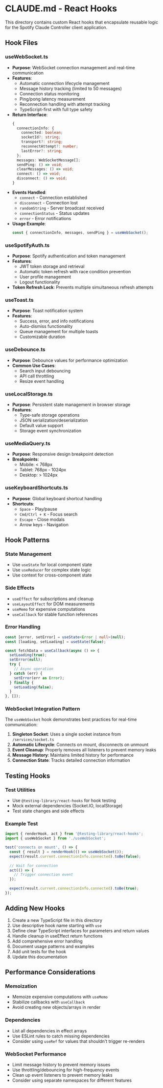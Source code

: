 # CLAUDE.md - React Hooks

This directory contains custom React hooks that encapsulate reusable logic for the Spotify Claude Controller client application.

## Hook Files

### useWebSocket.ts
- **Purpose**: WebSocket connection management and real-time communication
- **Features**:
  - Automatic connection lifecycle management
  - Message history tracking (limited to 50 messages)
  - Connection status monitoring
  - Ping/pong latency measurement
  - Reconnection handling with attempt tracking
  - TypeScript-first with full type safety
- **Return Interface**:
  ```typescript
  {
    connectionInfo: {
      connected: boolean;
      socketId?: string;
      transport?: string;
      reconnectAttempt?: number;
      lastError?: string;
    };
    messages: WebSocketMessage[];
    sendPing: () => void;
    clearMessages: () => void;
    connect: () => void;
    disconnect: () => void;
  }
  ```
- **Events Handled**:
  - `connect` - Connection established
  - `disconnect` - Connection lost
  - `randomString` - Server broadcast received
  - `connectionStatus` - Status updates
  - `error` - Error notifications
- **Usage Example**:
  ```typescript
  const { connectionInfo, messages, sendPing } = useWebSocket();
  ```

### useSpotifyAuth.ts
- **Purpose**: Spotify authentication and token management
- **Features**:
  - JWT token storage and retrieval
  - Automatic token refresh with race condition prevention
  - User profile management
  - Logout functionality
- **Token Refresh Lock**: Prevents multiple simultaneous refresh attempts

### useToast.ts
- **Purpose**: Toast notification system
- **Features**:
  - Success, error, and info notifications
  - Auto-dismiss functionality
  - Queue management for multiple toasts
  - Customizable duration

### useDebounce.ts
- **Purpose**: Debounce values for performance optimization
- **Common Use Cases**:
  - Search input debouncing
  - API call throttling
  - Resize event handling

### useLocalStorage.ts
- **Purpose**: Persistent state management in browser storage
- **Features**:
  - Type-safe storage operations
  - JSON serialization/deserialization
  - Default value support
  - Storage event synchronization

### useMediaQuery.ts
- **Purpose**: Responsive design breakpoint detection
- **Breakpoints**:
  - Mobile: < 768px
  - Tablet: 768px - 1024px
  - Desktop: > 1024px

### useKeyboardShortcuts.ts
- **Purpose**: Global keyboard shortcut handling
- **Shortcuts**:
  - `Space` - Play/pause
  - `Cmd/Ctrl + K` - Focus search
  - `Escape` - Close modals
  - Arrow keys - Navigation

## Hook Patterns

### State Management
- Use `useState` for local component state
- Use `useReducer` for complex state logic
- Use context for cross-component state

### Side Effects
- `useEffect` for subscriptions and cleanup
- `useLayoutEffect` for DOM measurements
- `useMemo` for expensive computations
- `useCallback` for stable function references

### Error Handling
```typescript
const [error, setError] = useState<Error | null>(null);
const [loading, setLoading] = useState(false);

const fetchData = useCallback(async () => {
  setLoading(true);
  setError(null);
  try {
    // Async operation
  } catch (err) {
    setError(err as Error);
  } finally {
    setLoading(false);
  }
}, []);
```

### WebSocket Integration Pattern
The `useWebSocket` hook demonstrates best practices for real-time communication:
1. **Singleton Socket**: Uses a single socket instance from `/services/socket.ts`
2. **Automatic Lifecycle**: Connects on mount, disconnects on unmount
3. **Event Cleanup**: Properly removes all listeners to prevent memory leaks
4. **Message History**: Maintains limited history for performance
5. **Connection State**: Tracks detailed connection information

## Testing Hooks

### Test Utilities
- Use `@testing-library/react-hooks` for hook testing
- Mock external dependencies (Socket.IO, localStorage)
- Test state changes and side effects

### Example Test
```typescript
import { renderHook, act } from '@testing-library/react-hooks';
import { useWebSocket } from './useWebSocket';

test('connects on mount', () => {
  const { result } = renderHook(() => useWebSocket());
  expect(result.current.connectionInfo.connected).toBe(false);
  
  // Wait for connection
  act(() => {
    // Trigger connection event
  });
  
  expect(result.current.connectionInfo.connected).toBe(true);
});
```

## Adding New Hooks

1. Create a new TypeScript file in this directory
2. Use descriptive hook name starting with `use`
3. Define clear TypeScript interfaces for parameters and return values
4. Handle cleanup in useEffect return functions
5. Add comprehensive error handling
6. Document usage patterns and examples
7. Add unit tests for the hook
8. Update this documentation

## Performance Considerations

### Memoization
- Memoize expensive computations with `useMemo`
- Stabilize callbacks with `useCallback`
- Avoid creating new objects/arrays in render

### Dependencies
- List all dependencies in effect arrays
- Use ESLint rules to catch missing dependencies
- Consider using `useRef` for values that shouldn't trigger re-renders

### WebSocket Performance
- Limit message history to prevent memory issues
- Use throttling/debouncing for high-frequency events
- Clean up event listeners to prevent memory leaks
- Consider using separate namespaces for different features